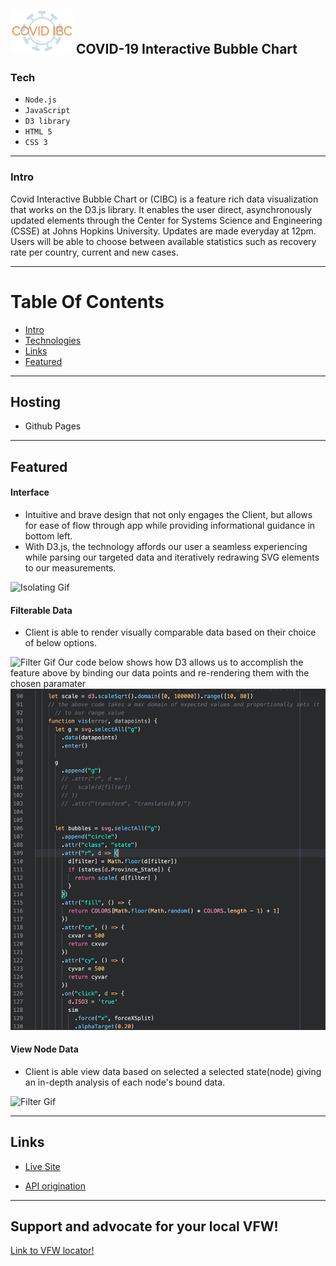 <img src="https://github.com/danbourdier/CovidInteractiveBubbleChart/blob/master/favicon.png" width="100"> COVID-19 Interactive Bubble Chart
---


### Tech

* `Node.js`
* `JavaScript`
* `D3 library`
* `HTML 5`
* `CSS 3`


---

### Intro
Covid Interactive Bubble Chart or (CIBC) is a feature rich data visualization that works on the D3.js library. It enables the user direct, asynchronously updated elements through the Center for Systems Science and Engineering (CSSE) at Johns Hopkins University. Updates are made everyday at 12pm. Users will be able to choose between available statistics such as recovery rate per country, current and new cases. 

---


# Table Of Contents

* [Intro](https://github.com/danbourdier/CovidInteractiveBubbleChart/#Intro)
* [Technologies](https://github.com/danbourdier/CovidInteractiveBubbleChart/#Tech)
* [Links](https://github.com/danbourdier/CovidInteractiveBubbleChart/#Links)
* [Featured](https://github.com/danbourdier/CovidInteractiveBubbleChart/#Featured)


---


## Hosting
* Github Pages

---


## Featured

#### Interface


* Intuitive and brave design that not only engages the Client, but allows for ease of flow through app while providing informational guidance in bottom left.
* With D3.js, the technology affords our user a seamless experiencing while parsing our targeted data and iteratively redrawing SVG elements to our measurements.

![Isolating Gif](https://github.com/danbourdier/CovidInteractiveBubbleChart/blob/master/src/vids/gifShowcase.gif)


#### Filterable Data

* Client is able to render visually comparable data based on their choice of below options.


![Filter Gif](https://github.com/danbourdier/CovidInteractiveBubbleChart/blob/master/src/vids/filter-gif.gif)
Our code below shows how D3 allows us to accomplish the feature above by binding our data points and re-rendering them with the chosen paramater
![data_points](https://github.com/danbourdier/CovidInteractiveBubbleChart/blob/master/src/images/data_points.png)


#### View Node Data

* Client is able view data based on selected a selected state(node) giving an in-depth analysis of each node's bound data.


![Filter Gif](https://github.com/danbourdier/CovidInteractiveBubbleChart/blob/master/src/vids/state-gif.gif)

---



## Links
* [Live Site](https://danbourdier.github.io/CovidInteractiveBubbleChart/)

* [API origination](https://systems.jhu.edu/)


---


## Support and advocate for your local VFW!
[Link to VFW locator!](https://www.vfw.org/find-a-post)


<!-- ### Wireframe


![wireframe](https://github.com/danbourdier/CovidInteractiveBubbleChart/blob/master/src/images/wireframe.png)

--- -->



 